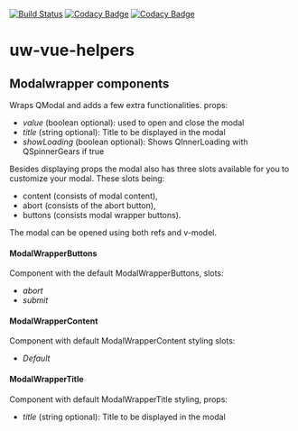 [![Build Status](https://travis-ci.org/LauraWert/vue-helpers.svg?branch=v2)](https://travis-ci.org/LauraWert/vue-helpers)
[![Codacy Badge](https://api.codacy.com/project/badge/Grade/7b94e96279234d0aaca6af5b87148301)](https://www.codacy.com/app/LauraWert/vue-helpers?utm_source=github.com&amp;utm_medium=referral&amp;utm_content=LauraWert/vue-helpers&amp;utm_campaign=Badge_Grade)
[![Codacy Badge](https://api.codacy.com/project/badge/Coverage/7b94e96279234d0aaca6af5b87148301)](https://www.codacy.com/app/LauraWert/vue-helpers?utm_source=github.com&utm_medium=referral&utm_content=LauraWert/vue-helpers&utm_campaign=Badge_Coverage)

# uw-vue-helpers
## Modalwrapper components
Wraps QModal and adds a few extra functionalities.
props:

* *value* (boolean optional): used to open and close the modal
* *title* (string optional): Title to be displayed in the modal
* *showLoading* (boolean optional): Shows QInnerLoading with QSpinnerGears if true

Besides displaying props the modal also has three slots available for you to customize your modal. These slots being:
* content (consists of modal content),
* abort (consists of the abort button), 
* buttons (consists modal wrapper buttons).

The modal can be opened using both refs and v-model.

#### ModalWrapperButtons
Component with the default ModalWrapperButtons, slots:
* *abort*
* *submit*
#### ModalWrapperContent
Component with default ModalWrapperContent styling slots:
* *Default*

#### ModalWrapperTitle
Component with default ModalWrapperTitle styling, props:

* *title* (string optional): Title to be displayed in the modal
